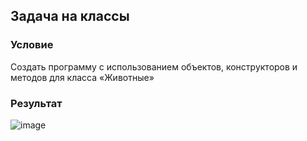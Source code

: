 ## Задача на классы
### Условие
Создать программу с использованием объектов, конструкторов и методов для класса «Животные»
### Результат
![image](https://github.com/ArtemVerzun/SAOD/assets/143192676/464a2f46-ebf0-496f-8b78-f9869d753ce5)
